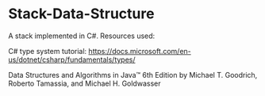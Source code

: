# Stack-Data-Structure
A stack implemented in C#. Resources used:

C# type system tutorial: https://docs.microsoft.com/en-us/dotnet/csharp/fundamentals/types/

Data Structures and Algorithms in Java™ 6th Edition by Michael T. Goodrich, Roberto Tamassia, and Michael H. Goldwasser
